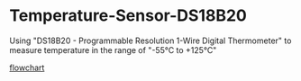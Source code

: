 # Temperature-Sensor-DS18B20
Using "DS18B20 - Programmable Resolution 1-Wire Digital Thermometer" to measure temperature in the range of "-55°C to +125°C"

[flowchart](/sensorflowchart.pdf)
